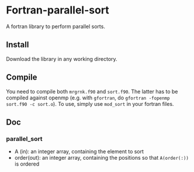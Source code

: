 # Fortran-parallel-sort
A fortran library to perform parallel sorts.

## Install
Download the library in any working directory.

## Compile
You need to compile both `mrgrnk.f90` and `sort.f90`. The latter has to be compiled against openmp (e.g. with `gfortran`, do `gfortran -fopenmp sort.f90 -c sort.o`).
To use, simply use `mod_sort` in your fortran files.

## Doc
### parallel_sort
- A (in): an integer array, containing the element to sort 
- order(out): an integer array, containing the positions so that `A(order(:))` is ordered
